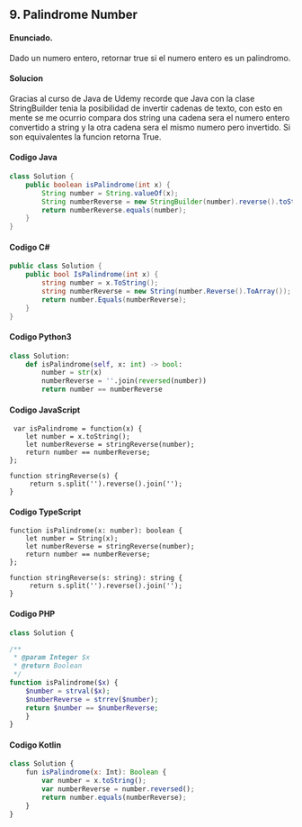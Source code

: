 ## 9. Palindrome Number

#### Enunciado.
Dado un numero entero, retornar true si el numero entero es un palindromo.

#### Solucion
Gracias al curso de Java de Udemy recorde que Java con la clase StringBuilder tenia la posibilidad de invertir cadenas de texto, con esto en mente se me ocurrio compara dos string una cadena sera el numero entero convertido a string y la otra cadena sera el mismo numero pero invertido. Si son equivalentes la funcion retorna True.

#### Codigo Java
```Java
class Solution {
    public boolean isPalindrome(int x) {
        String number = String.valueOf(x);
        String numberReverse = new StringBuilder(number).reverse().toString();
        return numberReverse.equals(number);
    }
}
```

#### Codigo C#
```C#
public class Solution {
    public bool IsPalindrome(int x) {
        string number = x.ToString();
        string numberReverse = new String(number.Reverse().ToArray());
        return number.Equals(numberReverse);
    }
}
```

#### Codigo Python3
```Python
class Solution:
    def isPalindrome(self, x: int) -> bool:
        number = str(x)
        numberReverse = ''.join(reversed(number))
        return number == numberReverse
```

#### Codigo JavaScript
```JS
 var isPalindrome = function(x) {
    let number = x.toString();
    let numberReverse = stringReverse(number);
    return number == numberReverse;
};

function stringReverse(s) {
     return s.split('').reverse().join('');
}
```

#### Codigo TypeScript
```TS
function isPalindrome(x: number): boolean {
    let number = String(x);
    let numberReverse = stringReverse(number);
    return number == numberReverse;
};

function stringReverse(s: string): string {
     return s.split('').reverse().join('');
}
```
#### Codigo PHP
```php
class Solution {

/**
 * @param Integer $x
 * @return Boolean
 */
function isPalindrome($x) {
    $number = strval($x);
    $numberReverse = strrev($number);
    return $number == $numberReverse;
    }
}
```

#### Codigo Kotlin
```js
class Solution {
    fun isPalindrome(x: Int): Boolean {
        var number = x.toString();
        var numberReverse = number.reversed();
        return number.equals(numberReverse);
    }
}
```